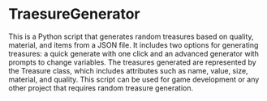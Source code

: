# TraesureGenerator

This is a Python script that generates random treasures based on quality, material, and items from a JSON file. It includes two options for generating treasures: a quick generate with one click and an advanced generator with prompts to change variables. The treasures generated are represented by the Treasure class, which includes attributes such as name, value, size, material, and quality. This script can be used for game development or any other project that requires random treasure generation.
